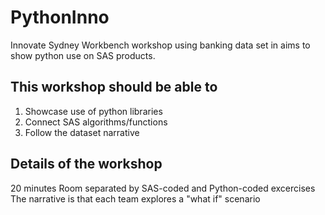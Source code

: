 # PythonInno
Innovate Sydney Workbench workshop using banking data set in aims to show python use on SAS products.

This workshop should be able to
- 
1. Showcase use of python libraries
2. Connect SAS algorithms/functions
3. Follow the dataset narrative

Details of the workshop
- 
20 minutes
Room separated by SAS-coded and Python-coded excercises
The narrative is that each team explores a "what if" scenario
